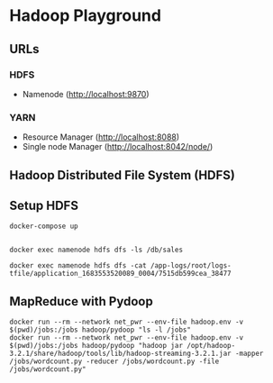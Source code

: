 # Hadoop Playground

## URLs

### HDFS
- Namenode ([http://localhost:9870](http://localhost:9870))

### YARN
- Resource Manager ([http://localhost:8088](http://localhost:8088))
- Single node Manager ([http://localhost:8042/node/](http://localhost:8042/node/))

## Hadoop Distributed File System (HDFS)

## Setup HDFS

    docker-compose up


    docker exec namenode hdfs dfs -ls /db/sales
    
    docker exec namenode hdfs dfs -cat /app-logs/root/logs-tfile/application_1683553520089_0004/7515db599cea_38477

## MapReduce with Pydoop

    docker run --rm --network net_pwr --env-file hadoop.env -v $(pwd)/jobs:/jobs hadoop/pydoop "ls -l /jobs"
    docker run --rm --network net_pwr --env-file hadoop.env -v $(pwd)/jobs:/jobs hadoop/pydoop "hadoop jar /opt/hadoop-3.2.1/share/hadoop/tools/lib/hadoop-streaming-3.2.1.jar -mapper /jobs/wordcount.py -reducer /jobs/wordcount.py -file /jobs/wordcount.py"


